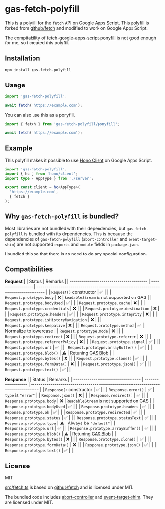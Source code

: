 # gas-fetch-polyfill

This is a polyfill for the `fetch` API on Google Apps Script. This polyfill is forked from [github/fetch](https://github.com/github/fetch) and modified to work on Google Apps Script.

The compitability of  [fetch-google-apps-script-ponyfill](https://github.com/balena-io-modules/fetch-google-apps-script-ponyfill) is not good enough for me, so I created this polyfill.

## Installation

```bash
npm install gas-fetch-polyfill
```

## Usage

```javascript
import 'gas-fetch-polyfill';

await fetch('https://example.com');
```

You can also use this as a ponyfill.

```javascript
import { fetch } from 'gas-fetch-polyfill/ponyfill';

await fetch('https://example.com');
```

## Example

This polyfill makes it possible to use [Hono Client](https://hono.dev/docs/guides/rpc#client) on Google Apps Script.

```typescript
import 'gas-fetch-polyfill';
import { hc } from 'hono/client';
import type { AppType } from './server';

export const client = hc<AppType>(
  'https://example.com',
  { fetch }
);

```

## Why `gas-fetch-polyfill` is bundled?

Most libraries are not bundled with their dependencies, but `gas-fetch-polyfill` is bundled with its dependencies. This is because the dependencies of `gas-fetch-polyfill` (`abort-controller` and `event-target-shim`) are not supported `exports` and `module` fields in `package.json`.

I bundled this so that there is no need to do any special configuration.

## Compatibilities

**Request**
|                                         | Status             | Remarks                                                                            |
| --------------------------------------- | ------------------ | ---------------------------------------------------------------------------------- |
| `Request()` constructor                 | :white_check_mark: |                                                                                    |
| `Request.prototype.body`                | :x:                | `ReadableStream` is not supported on GAS                                           |
| `Request.prototype.bodyUsed`            | :white_check_mark: |                                                                                    |
| `Request.prototype.cache`               | :x:                |                                                                                    |
| `Request.prototype.credentials`         | :x:                |                                                                                    |
| `Request.prototype.destination`         | :x:                |                                                                                    |
| `Request.prototype.headers`             | :white_check_mark: |                                                                                    |
| `Request.prototype.integrity`           | :x:                |                                                                                    |
| `Request.prototype.isHistoryNavigation` | :x:                |                                                                                    |
| `Request.prototype.keepalive`           | :x:                |                                                                                    |
| `Request.prototype.method`              | :white_check_mark: | Normalize to lowercase                                                             |
| `Request.prototype.mode`                | :x:                |                                                                                    |
| `Request.prototype.redirect`            | :x:                |                                                                                    |
| `Request.prototype.referrer`            | :x:                |                                                                                    |
| `Request.prototype.referrerPolicy`      | :x:                |                                                                                    |
| `Request.prototype.signal`              | :white_check_mark: |                                                                                    |
| `Request.prototype.url`                 | :white_check_mark: |                                                                                    |
| `Request.prototype.arrayBuffer()`       | :white_check_mark: |                                                                                    |
| `Request.prototype.blob()`              | :warning:          | Retuning [GAS Blob](https://developers.google.com/apps-script/reference/base/blob) |
| `Request.prototype.bytes()`             | :x:                |                                                                                    |
| `Request.prototype.clone()`             | :white_check_mark: |                                                                                    |
| `Request.prototype.formData()`          | :x:                |                                                                                    |
| `Request.prototype.json()`              | :white_check_mark: |                                                                                    |
| `Request.prototype.text()`              | :white_check_mark: |                                                                                    |

**Response**
|                                    | Status             | Remarks                                                                            |
| ---------------------------------- | ------------------ | ---------------------------------------------------------------------------------- |
| `Response()` constructor           | :white_check_mark: |                                                                                    |
| `Response.error()`                 | :white_check_mark: | `type` is `"error"`                                                                |
| `Response.json()`                  | :x:                |                                                                                    |
| `Response.redirect()`              | :white_check_mark: |                                                                                    |
| `Response.prototype.body`          | :x:                | `ReadableStream` is not supported on GAS                                           |
| `Response.prototype.bodyUsed`      | :white_check_mark: |                                                                                    |
| `Response.prototype.headers`       | :white_check_mark: |                                                                                    |
| `Reponse.prototype.ok`             | :white_check_mark: |                                                                                    |
| `Response.prototype.redirected`    | :white_check_mark: |                                                                                    |
| `Response.prototype.status`        | :white_check_mark: |                                                                                    |
| `Response.prototype.statusText`    | :white_check_mark: |                                                                                    |
| `Response.prototype.type`          | :warning:          | Always  be `"default"`                                                             |
| `Response.prototype.url`           | :white_check_mark: |                                                                                    |
| `Response.prototype.arrayBuffer()` | :white_check_mark: |                                                                                    |
| `Response.prototype.blob()`        | :warning:          | Retuning [GAS Blob](https://developers.google.com/apps-script/reference/base/blob) |
| `Response.prototype.bytes()`       | :x:                |                                                                                    |
| `Response.prototype.clone()`       | :white_check_mark: |                                                                                    |
| `Response.prototype.formData()`    | :x:                |                                                                                    |
| `Response.prototype.json()`        | :white_check_mark: |                                                                                    |
| `Response.prototype.text()`        | :white_check_mark: |                                                                                    |



## License

MIT

[src/fetch.ts](./src/fetch.ts) is based on [github/fetch](https://github.com/github/fetch) and is licensed under MIT.

The bundled code includes [abort-controller](https://github.com/mysticatea/abort-controller) and [event-target-shim](https://github.com/mysticatea/event-target-shim). They are licensed under MIT.

